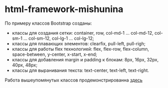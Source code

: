 # html-framework-mishunina

<p>По примеру классов Bootstrap созданы: </p>

<ul>
	<li>классы для создания сетки: container, row, col-md-1 ... col-md-12, col-sm-1 ... col-sm-12, col-lg-1 ... col-lg-12;</li>
	<li>классы для плавающих элементов: clearfix, pull-left, pull-righ;</li>
	<li>классы для работы flex технологией: flex, flex-row, flex-column, space-between, y-center, x-start, x-end;</li>
	<li>классы для добавления margin и padding к блокам: 8px, 16px, 32px, 40px, 48px;</li>
	<li>классы для выранивания текста: text-center, text-left, text-right.</li>
</ul>

<p>Работа вышеупомянутых классов продемонстрированна <a href="https://neverhood671.github.io/html-framework-mishunina.github.io/index.html">здесь</a></p>